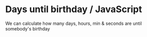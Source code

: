 # Days until birthday / JavaScript

We can calculate how many days, hours, min & seconds are until somebody's birthday